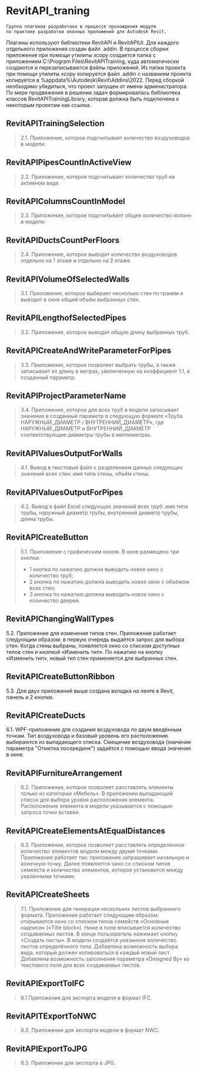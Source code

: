 # RevitAPI_traning
```
Группа плагинов разработана в процессе прохождения модуля 
по практике разработки оконных приложений для Autodesk Revit. 
```
Плагины используют библиотеки RevitAPI и RevitAPIUI. 
Для каждого отдельного приложения создан файл .addin. 
В процессе сборки приложения при помощи утилиты xcopy создается папка с приложением C:\Program Files\RevitAPITraining\, куда автоматически создаются и перезаписываются файлы приложений. Из папки проекта при помощи утилиты xcopy копируется файл .addin с названием проекта копируется в %appdata%\Autodesk\Revit\Addins\2022\. Перед сборкой необходимо убедиться, что проект запущен от имени администратора.
По мере продвижения в решении задач формировалась библиотека классов RevitAPITrainingLibrary, которая должна быть подключена к некоторым проектам как ссылка.
## RevitAPITrainingSelection
> 2.1. Приложение, которое подсчитывает количество воздуховодов в модели.
## RevitAPIPipesCountInActiveView
> 2.2. Приложение, которое подсчитывает количество труб на активном виде.
## RevitAPIColumnsCountInModel
> 2.3. Приложение, которое подсчитывает общее количество колонн в модели.
## RevitAPIDuctsCountPerFloors
> 2.4. Приложение, которое выводит количество воздуховодов отдельно на 1 этаже и отдельно на 2 этаже.
## RevitAPIVolumeOfSelectedWalls
> 3.1. Приложение, которое выбирает несколько стен по граням и выводит в окне общий объём выбранных стен.
## RevitAPILengthofSelectedPipes
> 3.2. Приложение, которое выводит общую длину выбранных труб.
## RevitAPICreateAndWriteParameterForPipes
> 3.3. Приложение, которое позволяет выбрать трубы, а также записывает их длину в метрах, увеличенную на коэффициент 1.1, в созданный параметр.
## RevitAPIProjectParameterName
> 3.4. Приложение, которое для всех труб в модели записывает значение в созданный параметр в следующую формате «Труба НАРУЖНЫЙ_ДИАМЕТР / ВНУТРЕННИЙ_ДИАМЕТР», где НАРУЖНЫЙ_ДИАМЕТР и ВНУТРЕННИЙ_ДИАМЕТР соответствующие диаметры трубы в миллиметрах.
## RevitAPIValuesOutputForWalls
>4.1. Вывод в текстовый файл с разделением данных следующих значений всех стен: имя типа стены, объём стены.
## RevitAPIValuesOutputForPipes
>4.2. Вывод в файл Excel следующих значений всех труб: имя типа трубы, наружный диаметр трубы, внутренний диаметр трубы, длина трубы.
## RevitAPICreateButton
> 5.1. Приложение с графическим окном. В окне размещено три кнопки:
> - 1 кнопка по нажатию должна выводить новое окно с количество труб;
> - 2 кнопка по нажатию должна выводить новое окно с объёмом всех стен;
> - 3 кнопка по нажатию должна выводить новое окно с количество дверей.
## RevitAPIChangingWallTypes
5.2. Приложение для изменения типов стен. Приложение работает следующим образом: в первую очередь выдаётся запрос для выбора стен. Когда стены выбраны, появляется окно со списком доступных типов стен и кнопкой «Изменить тип». По нажатию на кнопку «Изменить тип», новый тип стен применяется для выбранных стен.
## RevitAPICreateButtonRibbon
5.3. Для двух приложений выше создана вкладка на ленте в Revit, панель и 2 кнопки.
## RevitAPICreateDucts
6.1. WPF-приложение для создания воздуховода по двум введённым точкам. Тип воздуховода и базовый уровень его расположения выбираются из выпадающего списка. Смещение воздуховода (значение параметра "Отметка посередине") задаётся с помощью ввода значения в окне.
## RevitAPIFurnitureArrangement
> 6.2. Приложение, которое позволяет расставлять элементы только из категории «Мебель». В приложении выпадающий список для выбора уровня расположения элемента. Расположение элемента в модели указывается с помощью запроса точки вставки.
## RevitAPICreateElementsAtEqualDistances
> 6.3. Приложение, которое позволяет расставлять определенное количество элементов модели между двумя точками. Приложение работает так: приложение запрашивает начальную и конечную точку. Далее появляется окно со списком типов семейств и количество элементов, которое установится между указанными точками.
## RevitAPICreateSheets
> 7.1. Приложение для генерации нескольких листов выбранного формата. Приложение работает следующим образом: открывается окно со списком типов семейств «Основные надписи» («Title block»). Ниже в поле вписывается количество создаваемых листов. В конце пользователь нажимает кнопку «Создать листы». В модели создаётся указанное количество листов определённого типа. Добавлена возможность выбора вида, который должен копироваться в каждый новый лист. Добавлена возможность заполнения параметра «Designed By» из текстового поля для всех создаваемых листов.
## RevitAPIExportToIFC
>8.1 Приложение для экспорта модели в формат IFC.
## RevitAPITExportToNWC
>8.2. Приложение для экспорта модели в формат NWC.
## RevitAPIExportToJPG
>8.3. Приложение для экспорта в JPG.
